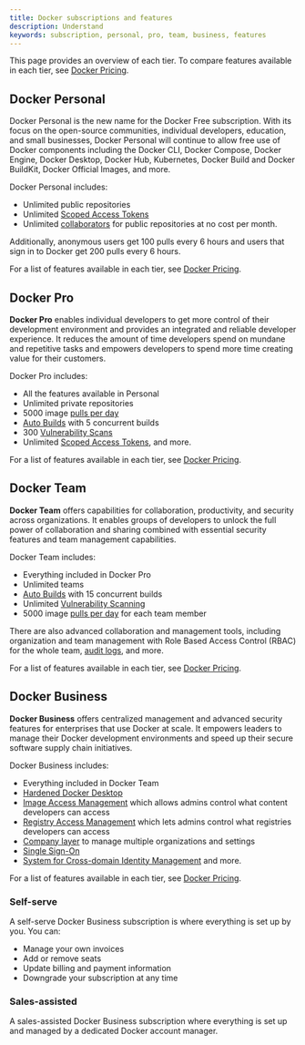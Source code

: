 ```yaml
---
title: Docker subscriptions and features
description: Understand
keywords: subscription, personal, pro, team, business, features
---
```


This page provides an overview of each tier. To compare features available in each tier, see [Docker Pricing](https://www.docker.com/pricing/).

## Docker Personal

Docker Personal is the new name for the Docker Free subscription. With its focus on the open-source communities, individual developers, education, and small businesses, Docker Personal will continue to allow free use of Docker components including the Docker CLI, Docker Compose, Docker Engine, Docker Desktop, Docker Hub, Kubernetes, Docker Build and Docker BuildKit, Docker Official Images, and more.

Docker Personal includes:

- Unlimited public repositories
- Unlimited [Scoped Access Tokens](../docker-hub/access-tokens.md)
- Unlimited [collaborators](../docker-hub/repos/access/index.md#collaborators-and-their-role) for public repositories at no cost per month.

Additionally, anonymous users get 100 pulls every 6 hours and users that sign in to Docker get 200 pulls every 6 hours. 

For a list of features available in each tier, see [Docker Pricing](https://www.docker.com/pricing/).

## Docker Pro

**Docker Pro** enables individual developers to get more control of their development environment and provides an integrated and reliable developer experience. It reduces the amount of time developers spend on mundane and repetitive tasks and empowers developers to spend more time creating value for their customers.

Docker Pro includes:
- All the features available in Personal
- Unlimited private repositories
- 5000 image [pulls per day](../docker-hub/download-rate-limit.md)
- [Auto Builds](../docker-hub/builds/index.md) with 5 concurrent builds
- 300 [Vulnerability Scans](../docker-hub/vulnerability-scanning.md)
- Unlimited [Scoped Access Tokens](../docker-hub/access-tokens.md), and more.

For a list of features available in each tier, see [Docker Pricing](https://www.docker.com/pricing/).

## Docker Team

**Docker Team** offers capabilities for collaboration, productivity, and security across organizations. It enables groups of developers to unlock the full power of collaboration and sharing combined with essential security features and team management capabilities.

Docker Team includes:
- Everything included in Docker Pro
- Unlimited teams
- [Auto Builds](../docker-hub/builds/index.md) with 15 concurrent builds
- Unlimited [Vulnerability Scanning](../docker-hub/vulnerability-scanning.md)
- 5000 image [pulls per day](../docker-hub/download-rate-limit.md) for each team member

There are also advanced collaboration and management tools, including organization and team management with Role Based Access Control (RBAC) for the whole team, [audit logs](../docker-hub/audit-log.md), and more.

For a list of features available in each tier, see [Docker Pricing](https://www.docker.com/pricing/).

## Docker Business

**Docker Business** offers centralized management and advanced security features for enterprises that use Docker at scale. It empowers leaders to manage their Docker development environments and speed up their secure software supply chain initiatives.

Docker Business includes:
- Everything included in Docker Team
- [Hardened Docker Desktop](../desktop/hardened-desktop/index.md) 
- [Image Access Management](../docker-hub/image-access-management.md) which allows admins control what content developers can access
- [Registry Access Management](../desktop/hardened-desktop/registry-access-management.md) which lets admins control what registries developers can access
- [Company layer](../docker-hub/creating-companies.md) to manage multiple organizations and settings
- [Single Sign-On](../single-sign-on/index.md)
- [System for Cross-domain Identity Management](../docker-hub/scim.md) and more.

For a list of features available in each tier, see [Docker Pricing](https://www.docker.com/pricing/).

### Self-serve

A self-serve Docker Business subscription is where everything is set up by you. You can:

- Manage your own invoices
- Add or remove seats
- Update billing and payment information
- Downgrade your subscription at any time

### Sales-assisted

A sales-assisted Docker Business subscription where everything is set up and managed by a dedicated Docker account manager.